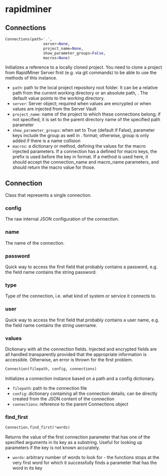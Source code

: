 
# rapidminer


## Connections


```python
Connections(path='.',
                 server=None,
                 project_name=None,
                 show_parameter_groups=False,
                 macros=None)
```

Initializes a reference to a locally cloned project. You need to clone a project from RapidMiner Server first (e.g. via git commands) to be able to use the methods of this instance.

- `path`: path to the local project repository root folder. It can be a relative path from the current working directory or an absolute path, . The default value points to the working directory.
- `server`: Server object; required when values are encrypted or when values are injected from the Server Vault
- `project_name`: name of the project to which these connections belong; if not specified, it is set to the parent directory name of the specified path parameter
- `show_parameter_groups`: when set to True (default if False), parameter keys include the group as well in <group>.<key> format; otherwise, group is only added if there is a name collision
- `macros`: a dictionary or method, defining the values for the macro injected parameters. If a connection has a <prefix> defined for macro keys, the prefix is used before the key in <prefi><original key> format. If a method is used here, it should accept the connection_name and macro_name parameters, and should return the macro value for those.


## Connection

Class that represents a single connection.


### config

The raw internal JSON configuration of the connection.


### name

The name of the connection.


### password

Quick way to access the first field that probably contains a password, e.g. the field name contains the string password.


### type

Type of the connection, i.e. what kind of system or service it connects to.


### user

Quick way to access the first field that probably contains a user name, e.g. the field name contains the string username.


### values

Dictionary with all the connection fields. Injected and encrypted fields are all handled transparently provided that the appropriate information is accessible. Otherwise, an error is thrown for the first problem.



```python
Connection(filepath, config, connections)
```

Initializes a connection instance based on a path and a config dictionary.

- `filepath`: path to the connection file
- `config`: dictionary containing all the connection details; can be directly created from the JSON content of the connection
- `connections`: reference to the parent Connections object


### find_first
```python
Connection.find_first(*words)
```

Returns the value of the first connection parameter that has one of the specified arguments in its key as a substring. Useful for looking up parameters if the key is not known accurately.

- `words`: arbitrary number of words to look for - the functions stops at the very first word for which it successfully finds a parameter that has the word in its key

